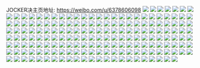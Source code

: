 JOCKER决主页地址: https://weibo.com/u/6378606098 
![](https://wx4.sinaimg.cn/mw2000/006XFYPwly1h9erejlsmpj30u0140dn9.jpg) 
![](https://wx4.sinaimg.cn/mw2000/006XFYPwly1h9erejwrbcj30u0140afk.jpg) 
![](https://wx4.sinaimg.cn/mw2000/006XFYPwly1h9erekaulhj30u014048w.jpg) 
![](https://wx4.sinaimg.cn/mw2000/006XFYPwly1h9erekpz90j30u0140ajl.jpg) 
![](https://wx4.sinaimg.cn/mw2000/006XFYPwly1h9erej6heaj30u0140n5g.jpg) 
![](https://wx4.sinaimg.cn/mw2000/006XFYPwly1h2ktb4gbjaj30o0090gmu.jpg) 
![](https://wx4.sinaimg.cn/mw2000/006XFYPwly1h0vohh8dt1j30u0140dne.jpg) 
![](https://wx4.sinaimg.cn/mw2000/006XFYPwly1h0vohhk5j0j30u0140tkr.jpg) 
![](https://wx4.sinaimg.cn/mw2000/006XFYPwly1h0vohguel9j30u0140100.jpg) 
![](https://wx4.sinaimg.cn/mw2000/006XFYPwly1h0vohij883j30u0140wkr.jpg) 
![](https://wx4.sinaimg.cn/mw2000/006XFYPwly1h0vohiua3wj30u0140dmw.jpg) 
![](https://wx4.sinaimg.cn/mw2000/006XFYPwly1h0vohj45dfj30u0140jy1.jpg) 
![](https://wx4.sinaimg.cn/mw2000/006XFYPwly1h0vohje7p1j30u0140dny.jpg) 
![](https://wx4.sinaimg.cn/mw2000/006XFYPwly1h0vohjnmtqj30u00u0n1x.jpg) 
![](https://wx4.sinaimg.cn/mw2000/006XFYPwly1h0vohk3dk9j30u00u07b6.jpg) 
![](https://wx4.sinaimg.cn/mw2000/006XFYPwly1gz3vyvine5j31ac1psqv5.jpg) 
![](https://wx4.sinaimg.cn/mw2000/006XFYPwly1gytgtwab8qj310n0u0jxk.jpg) 
![](https://wx4.sinaimg.cn/mw2000/006XFYPwly1gym7l31vmhj30ki0u043a.jpg) 
![](https://wx4.sinaimg.cn/mw2000/006XFYPwly1gym73s8fjmj31aw1yc7v5.jpg) 
![](https://wx4.sinaimg.cn/mw2000/006XFYPwly1gym73r763hj31aw1yc7tf.jpg) 
![](https://wx4.sinaimg.cn/mw2000/006XFYPwly1gylc40z51fj30u0190n7u.jpg) 
![](https://wx4.sinaimg.cn/mw2000/006XFYPwly1gylc41mmuoj30u0190qdl.jpg) 
![](https://wx4.sinaimg.cn/mw2000/006XFYPwly1gxvsg8oepxj30u01sytjb.jpg) 
![](https://wx4.sinaimg.cn/mw2000/006XFYPwly1gxfv2nuonij30zk0k0tj2.jpg) 
![](https://wx4.sinaimg.cn/mw2000/006XFYPwly1gwu6skdvvfj30u0140ae5.jpg) 
![](https://wx4.sinaimg.cn/mw2000/006XFYPwly1gwu6sknnayj30u0140q73.jpg) 
![](https://wx4.sinaimg.cn/mw2000/006XFYPwly1gwu6sk2udmj30u0140tci.jpg) 
![](https://wx4.sinaimg.cn/mw2000/006XFYPwly1gwdlx3hxf6j31ac1psngd.jpg) 
![](https://wx4.sinaimg.cn/mw2000/006XFYPwly1gwdlyhluyoj30mv0s6wl6.jpg) 
![](https://wx4.sinaimg.cn/mw2000/006XFYPwly1gwdlyh1o6hj30lj0jvq69.jpg) 
![](https://wx4.sinaimg.cn/mw2000/006XFYPwly1gvtv6bhfcpj30np0yn7a5.jpg) 
![](https://wx4.sinaimg.cn/mw2000/006XFYPwly1gv07ua030ej60u011pthy02.jpg) 
![](https://wx4.sinaimg.cn/mw2000/006XFYPwly1gu4mruulj5j31ac1zaar9.jpg) 
![](https://wx4.sinaimg.cn/mw2000/006XFYPwly1gu4mrucx69j30th0w0tdg.jpg) 
![](https://wx4.sinaimg.cn/mw2000/006XFYPwly1gu0uuablb2j30wi0k9q5c.jpg) 
![](https://wx4.sinaimg.cn/mw2000/006XFYPwly1gtwig24kfaj30u00u0te4.jpg) 
![](https://wx4.sinaimg.cn/mw2000/006XFYPwly1gtwig1s3xtj30u00xsjx6.jpg) 
![](https://wx4.sinaimg.cn/mw2000/006XFYPwly1gtwig2f2oyj30u00u0dkv.jpg) 
![](https://wx4.sinaimg.cn/mw2000/006XFYPwly1gtwig2shatj30u00u0q9l.jpg) 
![](https://wx4.sinaimg.cn/mw2000/006XFYPwly1gtwig30bfsj30u00u0af2.jpg) 
![](https://wx4.sinaimg.cn/mw2000/006XFYPwly1gtwig39bm3j30u00u0790.jpg) 
![](https://wx4.sinaimg.cn/mw2000/006XFYPwly1gtwig3jwjgj30u0140qbv.jpg) 
![](https://wx4.sinaimg.cn/mw2000/006XFYPwly1gtwig3yisnj30u0140aj1.jpg) 
![](https://wx4.sinaimg.cn/mw2000/006XFYPwly1gtwig4e7vqj30u0140n5z.jpg) 
![](https://wx4.sinaimg.cn/mw2000/006XFYPwly1gtpim9wmi0j31ac1psu0x.jpg) 
![](https://wx4.sinaimg.cn/mw2000/006XFYPwly1gtfd41mxj5j31ww2pgkjo.jpg) 
![](https://wx4.sinaimg.cn/mw2000/006XFYPwly1gtf6mr2k3cj31ww2pgkjl.jpg) 
![](https://wx4.sinaimg.cn/mw2000/006XFYPwly1gtf6mrlavdj30pf0jz426.jpg) 
![](https://wx4.sinaimg.cn/mw2000/006XFYPwly1gt3ivzvcqzj31ac1ps4qq.jpg) 
![](https://wx4.sinaimg.cn/mw2000/006XFYPwly1gsjzfm1lvij30rk35swnm.jpg) 
![](https://wx4.sinaimg.cn/mw2000/006XFYPwly1gs7fzfwrl6j31ac1ps7l8.jpg) 
![](https://wx4.sinaimg.cn/mw2000/006XFYPwly1gs7fzey2jfj30s011cadv.jpg) 
![](https://wx4.sinaimg.cn/mw2000/006XFYPwly1gs7fzg9hgzj30nh0oftaz.jpg) 
![](https://wx4.sinaimg.cn/mw2000/006XFYPwly1grx9cxoo45j311a31hkcd.jpg) 
![](https://wx4.sinaimg.cn/mw2000/006XFYPwly1grx9cz1wmzj30i70v5acf.jpg) 
![](https://wx4.sinaimg.cn/mw2000/006XFYPwly1grwwtzoskaj31ac1psjz4.jpg) 
![](https://wx4.sinaimg.cn/mw2000/006XFYPwly1grwmj6jmgwj30u0140ahy.jpg) 
![](https://wx4.sinaimg.cn/mw2000/006XFYPwly1gruu37i5cqj30n70s5dj1.jpg) 
![](https://wx4.sinaimg.cn/mw2000/006XFYPwly1gruu364982j30u01sy12j.jpg) 
![](https://wx4.sinaimg.cn/mw2000/006XFYPwly1gqef9m9u3ej30wi17ce81.jpg) 
![](https://wx4.sinaimg.cn/mw2000/006XFYPwly1gp84n4xtk2j30zk0p6gop.jpg) 
![](https://wx4.sinaimg.cn/mw2000/006XFYPwly1gp84n5cnogj31720u0q6u.jpg) 
![](https://wx4.sinaimg.cn/mw2000/006XFYPwly1gp84n5xzd2j30u016q44w.jpg) 
![](https://wx4.sinaimg.cn/mw2000/006XFYPwly1gp84n6az83j30u011cgp2.jpg) 
![](https://wx4.sinaimg.cn/mw2000/006XFYPwly1gp84n428pej30u00u0gpc.jpg) 
![](https://wx4.sinaimg.cn/mw2000/006XFYPwly1gp84n6qtoij30u0186447.jpg) 
![](https://wx4.sinaimg.cn/mw2000/006XFYPwly1gp84n83rwej30u010uq6x.jpg) 
![](https://wx4.sinaimg.cn/mw2000/006XFYPwly1gp84n8q81zj30wi0wiar6.jpg) 
![](https://wx4.sinaimg.cn/mw2000/006XFYPwly1gp84nfsmplj30pb134gu2.jpg) 
![](https://wx4.sinaimg.cn/mw2000/006XFYPwly1gnn6z953y9j30u01rcn0r.jpg) 
![](https://wx4.sinaimg.cn/mw2000/006XFYPwly1gnn6z9m8yxj30u01rcjum.jpg) 
![](https://wx4.sinaimg.cn/mw2000/006XFYPwly1gnn6za5hrmj30u01rcwjk.jpg) 
![](https://wx4.sinaimg.cn/mw2000/006XFYPwly1glz1qkze74j30u014049v.jpg) 
![](https://wx4.sinaimg.cn/mw2000/006XFYPwly1gly0jfwagcj31500u0n63.jpg) 
![](https://wx4.sinaimg.cn/mw2000/006XFYPwly1gly0jhqdl6j30xu0q8449.jpg) 
![](https://wx4.sinaimg.cn/mw2000/006XFYPwly1gly0jipx5uj312z0u0dr6.jpg) 
![](https://wx4.sinaimg.cn/mw2000/006XFYPwly1gklvkx6yevj30zk0bvx5o.jpg) 
![](https://wx4.sinaimg.cn/mw2000/006XFYPwly1gklvl0ah2tj30zk0bv1kx.jpg) 
![](https://wx4.sinaimg.cn/mw2000/006XFYPwly1gjsjpb2brgj30zk0bv1kx.jpg) 
![](https://wx4.sinaimg.cn/mw2000/006XFYPwly1g841w3id81j307d0a6t8r.jpg) 
![](https://wx4.sinaimg.cn/mw2000/006XFYPwly1g841w48s59j30u01rj0y4.jpg) 
![](https://wx4.sinaimg.cn/mw2000/006XFYPwly1g841yflnwjj30u01rj45g.jpg) 
![](https://wx4.sinaimg.cn/mw2000/006XFYPwly1g0adnao7yvj30jg0jgjrw.jpg) 
![](https://wx4.sinaimg.cn/mw2000/006XFYPwly1g0adnb2l4dj30dt0er426.jpg) 
![](https://wx4.sinaimg.cn/mw2000/006XFYPwly1g08ijr6y1jj30qo1kftki.jpg) 
![](https://wx4.sinaimg.cn/mw2000/006XFYPwly1fxlbc3jgxcj30m80yqgnu.jpg) 
![](https://wx4.sinaimg.cn/mw2000/006XFYPwly1fxihacbaugj30qo25uk2f.jpg) 
![](https://wx4.sinaimg.cn/mw2000/006XFYPwly1fxiha3h2j9j30qo2v9k7p.jpg) 
![](https://wx4.sinaimg.cn/mw2000/006XFYPwly1fxiha4ppx2j30qo15p7jo.jpg) 
![](https://wx4.sinaimg.cn/mw2000/006XFYPwly1fxiha5ivyaj30qo0zg42q.jpg) 
![](https://wx4.sinaimg.cn/mw2000/006XFYPwly1fxiha63shej31j80qoacg.jpg) 
![](https://wx4.sinaimg.cn/mw2000/006XFYPwly1fxiha6zapdj320n0qo7ap.jpg) 
![](https://wx4.sinaimg.cn/mw2000/006XFYPwly1fxiha8qpn1j30qo2onnfa.jpg) 
![](https://wx4.sinaimg.cn/mw2000/006XFYPwly1fxiha9fdf9j30qo0rwjvn.jpg) 
![](https://wx4.sinaimg.cn/mw2000/006XFYPwly1fxihaay9ocj30qo32lh75.jpg) 
![](https://wx4.sinaimg.cn/mw2000/006XFYPwly1fxih87jmzjj30qo1utdt2.jpg) 
![](https://wx4.sinaimg.cn/mw2000/006XFYPwly1fxih88v8anj30qo282wt7.jpg) 
![](https://wx4.sinaimg.cn/mw2000/006XFYPwly1fxih89sg20j30qo1nqn6n.jpg) 
![](https://wx4.sinaimg.cn/mw2000/006XFYPwly1fxih8b0bwuj30qo2n3wv0.jpg) 
![](https://wx4.sinaimg.cn/mw2000/006XFYPwly1fxih8cme4qj30qo3bmtpf.jpg) 
![](https://wx4.sinaimg.cn/mw2000/006XFYPwly1fxih8g7n01j30qo5adnpe.jpg) 
![](https://wx4.sinaimg.cn/mw2000/006XFYPwly1fxih8h9cepj30zm0qodlt.jpg) 
![](https://wx4.sinaimg.cn/mw2000/006XFYPwly1fxih8ihkx1j30qo2stncr.jpg) 
![](https://wx4.sinaimg.cn/mw2000/006XFYPwly1fxih8kam3nj30qo477e3p.jpg) 
![](https://wx4.sinaimg.cn/mw2000/006XFYPwly1fueqp5u6xmj30p91hcwk3.jpg) 
![](https://wx4.sinaimg.cn/mw2000/006XFYPwly1fueqp6alhyj30qo0zk79f.jpg) 
![](https://wx4.sinaimg.cn/mw2000/006XFYPwly1fueqp6vf6nj31kb0qo7dh.jpg) 
![](https://wx4.sinaimg.cn/mw2000/006XFYPwly1fueqp8i8a3j30p91hc7b1.jpg) 
![](https://wx4.sinaimg.cn/mw2000/006XFYPwly1fueqp75vslj30p91hcdi4.jpg) 
![](https://wx4.sinaimg.cn/mw2000/006XFYPwly1fueqp7s3qhj31kb0qo7d1.jpg) 
![](https://wx4.sinaimg.cn/mw2000/006XFYPwly1fueqp90q38j31kb0qojud.jpg) 
![](https://wx4.sinaimg.cn/mw2000/006XFYPwly1fueqp9clofj30k00qognq.jpg) 
![](https://wx4.sinaimg.cn/mw2000/006XFYPwly1fueqp9mr6zj30k00k00u7.jpg) 
![](https://wx4.sinaimg.cn/mw2000/006XFYPwly1fueqcguia9j30qo0zkgsx.jpg) 
![](https://wx4.sinaimg.cn/mw2000/006XFYPwly1fueqch906fj30ls0xs448.jpg) 
![](https://wx4.sinaimg.cn/mw2000/006XFYPwly1fueqchorvsj30zk0qodlm.jpg) 
![](https://wx4.sinaimg.cn/mw2000/006XFYPwly1fueqeya6vrj30zk0qo459.jpg) 
![](https://wx4.sinaimg.cn/mw2000/006XFYPwly1fueqez6mk2j30mi0u0ah2.jpg) 
![](https://wx4.sinaimg.cn/mw2000/006XFYPwly1fueqh6svi7j30qo0zkgvc.jpg) 
![](https://wx4.sinaimg.cn/mw2000/006XFYPwly1ftk1jhqkm5j31o0190hdt.jpg) 
![](https://wx4.sinaimg.cn/mw2000/006XFYPwly1ftk1jihyvxj31o0190hdt.jpg) 
![](https://wx4.sinaimg.cn/mw2000/006XFYPwly1ftk1jk9k1ej32o03k0b2b.jpg) 
![](https://wx4.sinaimg.cn/mw2000/006XFYPwly1ftk1jmtgdej32o03k0hdv.jpg) 
![](https://wx4.sinaimg.cn/mw2000/006XFYPwly1ftk1jom9zbj32o03k0e83.jpg) 
![](https://wx4.sinaimg.cn/mw2000/006XFYPwly1ftk1jqmb1vj33k02o0x6q.jpg) 
![](https://wx4.sinaimg.cn/mw2000/006XFYPwly1ftk1lcsefjj32o03k01l0.jpg) 
![](https://wx4.sinaimg.cn/mw2000/006XFYPwly1ftk1lgh49dj33k02o0x6r.jpg) 
![](https://wx4.sinaimg.cn/mw2000/006XFYPwly1ftk1lkv0wbj33k02o07wk.jpg) 
![](https://wx4.sinaimg.cn/mw2000/006XFYPwly1fszzr0nq2lj30qo0zkjun.jpg) 
![](https://wx4.sinaimg.cn/mw2000/006XFYPwly1fszzr1l9x5j30qo0zkdmj.jpg) 
![](https://wx4.sinaimg.cn/mw2000/006XFYPwly1fszzr2oxwbj30qo0zkjvf.jpg) 
![](https://wx4.sinaimg.cn/mw2000/006XFYPwly1fszzraaaicj30qo0zkgrs.jpg) 
![](https://wx4.sinaimg.cn/mw2000/006XFYPwly1fszzrdab4kj30hs0np3za.jpg) 
![](https://wx4.sinaimg.cn/mw2000/006XFYPwly1fszzrgbl29j30hs0npgn9.jpg) 
![](https://wx4.sinaimg.cn/mw2000/006XFYPwly1fszzrbyjwnj30hs0npwfw.jpg) 
![](https://wx4.sinaimg.cn/mw2000/006XFYPwly1fszzrejhk2j30hs0npjrz.jpg) 
![](https://wx4.sinaimg.cn/mw2000/006XFYPwly1fszzrhf1gtj30hs0np0t9.jpg) 
![](https://wx4.sinaimg.cn/mw2000/006XFYPwly1fss5ak5waqj30qo0zkjxh.jpg) 
![](https://wx4.sinaimg.cn/mw2000/006XFYPwly1fss5akwxcnj30qo0zkq9f.jpg) 
![](https://wx4.sinaimg.cn/mw2000/006XFYPwly1fsohkas52sj31be0qo78o.jpg) 
![](https://wx4.sinaimg.cn/mw2000/006XFYPwly1fsohkc1g5bj30qo0qoq6p.jpg) 
![](https://wx4.sinaimg.cn/mw2000/006XFYPwly1fsohkctr8kj30qo0qo76e.jpg) 
![](https://wx4.sinaimg.cn/mw2000/006XFYPwly1fsohkdjinnj30f00l8wg9.jpg) 
![](https://wx4.sinaimg.cn/mw2000/006XFYPwly1fsohkei9n3j30qo0qo76k.jpg) 
![](https://wx4.sinaimg.cn/mw2000/006XFYPwly1fsohkfdmjaj30qo0zkq6h.jpg) 
![](https://wx4.sinaimg.cn/mw2000/006XFYPwly1fsohkgof3gj30qo0zkgrx.jpg) 
![](https://wx4.sinaimg.cn/mw2000/006XFYPwly1fsohki5w4sj30qo0zkafk.jpg) 
![](https://wx4.sinaimg.cn/mw2000/006XFYPwly1fsohkiore6j306o06o3yi.jpg) 
![](https://wx4.sinaimg.cn/mw2000/006XFYPwly1fsl2uvf4b4j30zk0qojvy.jpg) 
![](https://wx4.sinaimg.cn/mw2000/006XFYPwly1fsl2ux0hx9j30qo0zkn7k.jpg) 
![](https://wx4.sinaimg.cn/mw2000/006XFYPwly1fsl2uyikalj30qo0zk10j.jpg) 
![](https://wx4.sinaimg.cn/mw2000/006XFYPwly1fsl2v0d2eqj30zk0qogyh.jpg) 
![](https://wx4.sinaimg.cn/mw2000/006XFYPwly1fsl2v1u1vkj30qo0zkgsx.jpg) 
![](https://wx4.sinaimg.cn/mw2000/006XFYPwly1fsl2v2swqbj30qo0zk0xn.jpg) 
![](https://wx4.sinaimg.cn/mw2000/006XFYPwly1fsl2v3qjibj30qo0zkaff.jpg) 
![](https://wx4.sinaimg.cn/mw2000/006XFYPwly1fsl2v5mkmqj30qo0zkh01.jpg) 
![](https://wx4.sinaimg.cn/mw2000/006XFYPwly1fsl2v6nh5cj30qo0zkaf5.jpg) 
![](https://wx4.sinaimg.cn/mw2000/006XFYPwly1fs1ns0b1v5j30qo1bfn4y.jpg) 
![](https://wx4.sinaimg.cn/mw2000/006XFYPwly1fs1ns18lclj30qo1bfgu3.jpg) 
![](https://wx4.sinaimg.cn/mw2000/006XFYPwly1fs1ns2850jj30qo1bf7ff.jpg) 
![](https://wx4.sinaimg.cn/mw2000/006XFYPwly1fs1ntgvexyj30qo1bfkah.jpg) 
![](https://wx4.sinaimg.cn/mw2000/006XFYPwly1fs1ns51gjbj30qo1bf7ga.jpg) 
![](https://wx4.sinaimg.cn/mw2000/006XFYPwly1fs1ns5vxipj30qo1bfaku.jpg) 
![](https://wx4.sinaimg.cn/mw2000/006XFYPwly1frtroc43qvj30qo0zkdk2.jpg) 
![](https://wx4.sinaimg.cn/mw2000/006XFYPwly1frtrodh4obj30qo0zkq6q.jpg) 
![](https://wx4.sinaimg.cn/mw2000/006XFYPwly1frtroenre0j30qo0zkgpn.jpg) 
![](https://wx4.sinaimg.cn/mw2000/006XFYPwly1frtrofzlmsj30qo0zk0z3.jpg) 
![](https://wx4.sinaimg.cn/mw2000/006XFYPwly1frtrojsld2j30qo0zk78r.jpg) 
![](https://wx4.sinaimg.cn/mw2000/006XFYPwly1frtrpwamlbj30m80m8diq.jpg) 
![](https://wx4.sinaimg.cn/mw2000/006XFYPwly1fr1sgq2729j30go0m8n29.jpg) 
![](https://wx4.sinaimg.cn/mw2000/006XFYPwly1fr1sgrymaqj316o1kwe82.jpg) 
![](https://wx4.sinaimg.cn/mw2000/006XFYPwly1fr1sgtjavcj31hs2001j4.jpg) 
![](https://wx4.sinaimg.cn/mw2000/006XFYPwly1fr1sgtzrmsj308m0a7gm8.jpg) 
![](https://wx4.sinaimg.cn/mw2000/006XFYPwly1fr1sgw6yx8j31i02007v9.jpg) 
![](https://wx4.sinaimg.cn/mw2000/006XFYPwly1fr1sgxacjpj30m80m8tjh.jpg) 
![](https://wx4.sinaimg.cn/mw2000/006XFYPwly1fr1sgzmrqsj30m80m8dj6.jpg) 
![](https://wx4.sinaimg.cn/mw2000/006XFYPwly1fq8uef58q7j30500500sx.jpg) 
![](https://wx4.sinaimg.cn/mw2000/006XFYPwly1fpwe4l7a5wj30k00zkdhe.jpg) 
![](https://wx4.sinaimg.cn/mw2000/006XFYPwly1fpwe4lxbpjj30k00zkwfr.jpg) 
![](https://wx4.sinaimg.cn/mw2000/006XFYPwly1fpwe4mmktmj30k00xdgmm.jpg) 
